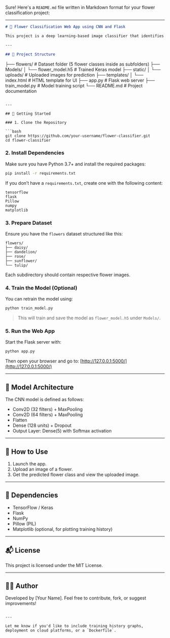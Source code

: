 Sure! Here's a `README.md` file written in Markdown format for your flower classification project:

---

```markdown
# 🌸 Flower Classification Web App using CNN and Flask

This project is a deep learning-based image classifier that identifies different types of flowers (daisy, dandelion, rose, sunflower, tulip) using a Convolutional Neural Network (CNN) built with TensorFlow/Keras. The trained model is deployed via a simple web interface using Flask.

---

## 📁 Project Structure

```

├── flowers/                 # Dataset folder (5 flower classes inside as subfolders)
├── Models/
│   └── flower\_model.h5      # Trained Keras model
├── static/
│   └── uploads/             # Uploaded images for prediction
├── templates/
│   └── index.html           # HTML template for UI
├── app.py                   # Flask web server
├── train\_model.py           # Model training script
└── README.md                # Project documentation

````

---

## 🚀 Getting Started

### 1. Clone the Repository

```bash
git clone https://github.com/your-username/flower-classifier.git
cd flower-classifier
````

### 2. Install Dependencies

Make sure you have Python 3.7+ and install the required packages:

```bash
pip install -r requirements.txt
```

If you don’t have a `requirements.txt`, create one with the following content:

```text
tensorflow
flask
Pillow
numpy
matplotlib
```

### 3. Prepare Dataset

Ensure you have the `flowers` dataset structured like this:

```
flowers/
├── daisy/
├── dandelion/
├── rose/
├── sunflower/
└── tulip/
```

Each subdirectory should contain respective flower images.

### 4. Train the Model (Optional)

You can retrain the model using:

```bash
python train_model.py
```

> This will train and save the model as `flower_model.h5` under `Models/`.

### 5. Run the Web App

Start the Flask server with:

```bash
python app.py
```

Then open your browser and go to:
[http://127.0.0.1:5000/](http://127.0.0.1:5000/)

---

## 🧠 Model Architecture

The CNN model is defined as follows:

* Conv2D (32 filters) + MaxPooling
* Conv2D (64 filters) + MaxPooling
* Flatten
* Dense (128 units) + Dropout
* Output Layer: Dense(5) with Softmax activation

---

## 📸 How to Use

1. Launch the app.
2. Upload an image of a flower.
3. Get the predicted flower class and view the uploaded image.

---

## 📌 Dependencies

* TensorFlow / Keras
* Flask
* NumPy
* Pillow (PIL)
* Matplotlib (optional, for plotting training history)

---

## 📬 License

This project is licensed under the MIT License.

---

## 🙋‍♂️ Author

Developed by \[Your Name].
Feel free to contribute, fork, or suggest improvements!

```

---

Let me know if you'd like to include training history graphs, deployment on cloud platforms, or a `Dockerfile`.
```

